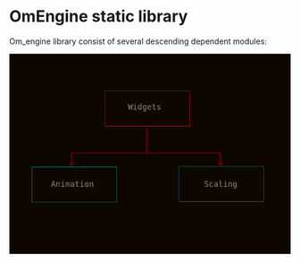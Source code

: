 # ﻿OmEngine static library

Om_engine library consist of several descending dependent modules:

<img src='https://github.com/OrdinaryMind/om_engine/blob/om_engine_v_1_0/examples/library_structure.png'>


